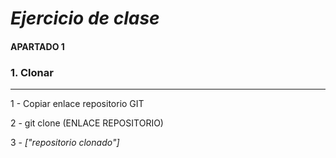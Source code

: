 # ***Ejercicio de clase***
#### **APARTADO 1**

### **1. Clonar**
___
1 - Copiar enlace repositorio GIT

2 - git clone (ENLACE REPOSITORIO)

3 - *["repositorio clonado"]*



